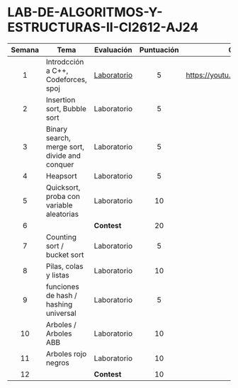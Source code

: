 # LAB-DE-ALGORITMOS-Y-ESTRUCTURAS-II-CI2612-AJ24

| Semana | Tema                                          | Evaluación                             | Puntuación | Clase                        |
| :----: | --------------------------------------------- | -------------------------------------- | :--------: | ---------------------------- |
|   1    | Introdcción a C++, Codeforces, spoj           | [Laboratorio](Labs/LabSem1/LabSem1.md) |     5      | https://youtu.be/gwHRfYoh3d0 |
|   2    | Insertion sort, Bubble sort                   | Laboratorio                            |     5      |
|   3    | Binary search, merge sort, divide and conquer | Laboratorio                            |     5      |
|   4    | Heapsort                                      | Laboratorio                            |     5      |
|   5    | Quicksort, proba con variable aleatorias      | Laboratorio                            |     10     |
|   6    |                                               | **Contest**                            |     20     |
|   7    | Counting sort / bucket sort                   | Laboratorio                            |     5      |
|   8    | Pilas, colas y listas                         | Laboratorio                            |     10     |
|   9    | funciones de hash / hashing universal         | Laboratorio                            |     5      |
|   10   | Arboles / Arboles ABB                         | Laboratorio                            |     10     |
|   11   | Arboles rojo negros                           | Laboratorio                            |     10     |
|   12   |                                               | **Contest**                            |     10     |

